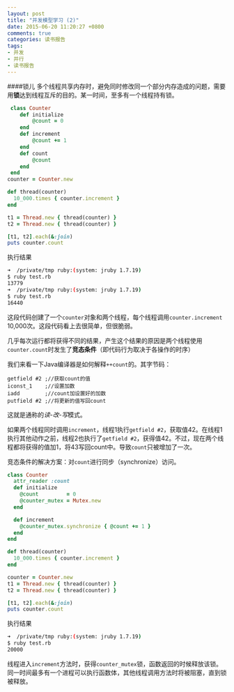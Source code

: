 ```yaml
---
layout: post
title: "并发模型学习 (2)"
date: 2015-06-20 11:20:27 +0800
comments: true
categories: 读书报告
tags:
- 并发
- 并行
- 读书报告
---
```

####锁儿
多个线程共享内存时，避免同时修改同一个部分内存造成的问题，需要用**锁**达到线程互斥的目的。某一时间，至多有一个线程持有锁。
```ruby
 class Counter
    def initialize
        @count = 0
    end
    def increment
        @count += 1
    end
    def count
        @count
    end
 end
counter = Counter.new

def thread(counter)
  10_000.times { counter.increment }
end

t1 = Thread.new { thread(counter) }
t2 = Thread.new { thread(counter) }

[t1, t2].each(&:join)
puts counter.count
```
执行结果
```bash
➜  /private/tmp ruby:(system: jruby 1.7.19)
$ ruby test.rb
13779
➜  /private/tmp ruby:(system: jruby 1.7.19)
$ ruby test.rb
16440
```
这段代码创建了一个`counter`对象和两个线程，每个线程调用`counter.increment` 10,000次。这段代码看上去很简单，但很脆弱。

几乎每次运行都将获得不同的结果，产生这个结果的原因是两个线程使用`counter.count`时发生了**竞态条件**（即代码行为取决于各操作的时序）

我们来看一下Java编译器是如何解释`++count`的。其字节码：
```
getfield #2 ;//获取count的值
iconst_1    ;//设置加数
iadd        ;//count加设置好的加数
putfield #2 ;//将更新的值写回count
```
这就是通称的*读-改-写*模式。

如果两个线程同时调用`increment`，线程1执行`getfield #2`，获取值42。在线程1执行其他动作之前，线程2也执行了`getfield #2`，获得值42。不过，现在两个线程都将获得的值加1，将43写回count中。导致`count`只被增加了一次。

竞态条件的解决方案：对`count`进行同步（synchronize）访问。
```ruby
class Counter
  attr_reader :count
  def initialize
    @count         = 0
    @counter_mutex = Mutex.new
  end

  def increment
    @counter_mutex.synchronize { @count += 1 }
  end
end

def thread(counter)
  10_000.times { counter.increment }
end

counter = Counter.new
t1 = Thread.new { thread(counter) }
t2 = Thread.new { thread(counter) }

[t1, t2].each(&:join)
puts counter.count
```
执行结果
```bash
➜  /private/tmp ruby:(system: jruby 1.7.19)
$ ruby test.rb
20000
```
线程进入`increment`方法时，获得`counter_mutex`锁，函数返回的时候释放该锁。同一时间最多有一个进程可以执行函数体，其他线程调用方法时将被阻塞，直到锁被释放。


